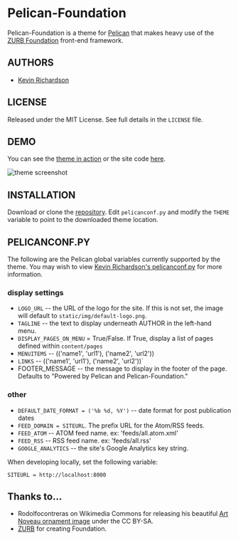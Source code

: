 # Pelican-Foundation
Pelican-Foundation is a theme for [Pelican](http://blog.getpelican.com/) that makes heavy use of the [ZURB Foundation](http://foundation.zurb.com/) front-end framework.

## AUTHORS
* [Kevin Richardson](https://github.com/kfr2)

## LICENSE
Released under the MIT License.  See full details in the `LICENSE` file.

## DEMO
You can see the [theme in action](http://magically.us/) or the site code [here](https://github.com/kfr2/kfr2.github.com/blob/source).

![theme screenshot](https://raw.github.com/kfr2/pelican-foundation/master/screenshot.png)

## INSTALLATION
Download or clone the [repository](https://github.com/kfr2/pelican-foundation). Edit `pelicanconf.py` and modify the `THEME` variable to point to the downloaded theme location.

## PELICANCONF.PY
The following are the Pelican global variables currently supported by the theme.  You may wish to view [Kevin Richardson's pelicanconf.py](https://github.com/kfr2/kfr2.github.com/blob/source/pelicanconf.py) for more information.

### display settings
* `LOGO_URL` -- the URL of the logo for the site. If this is not set, the image will default to `static/img/default-logo.png`.
* `TAGLINE` -- the text to display underneath AUTHOR in the left-hand menu.
* `DISPLAY_PAGES_ON_MENU` = True/False.    If True, display a list of pages defined within `content/pages`
* `MENUITEMS` -- (('name1', 'url1'), ('name2', 'url2'))
* `LINKS` -- (('name1', 'url1'), ('name2', 'url2'))`
* FOOTER_MESSAGE -- the message to display in the footer of the page. Defaults to "Powered by Pelican and Pelican-Foundation."

### other
* `DEFAULT_DATE_FORMAT = ('%b %d, %Y')` -- date format for post publication dates
* `FEED_DOMAIN = SITEURL`.  The prefix URL for the Atom/RSS feeds.
* `FEED_ATOM` -- ATOM feed name.  ex: 'feeds/all.atom.xml'
* `FEED_RSS` -- RSS feed name.  ex: 'feeds/all.rss'
* `GOOGLE_ANALYTICS` -- the site's Google Analytics key string.

When developing locally, set the following variable:

`SITEURL = http://localhost:8000`

## Thanks to...
* Rodolfocontreras on Wikimedia Commons for releasing his beautiful [Art Noveau ornament image](http://commons.wikimedia.org/wiki/File:ART_NOVEAU.svg) under the CC BY-SA.
* [ZURB](http://zurb.com/) for creating Foundation.